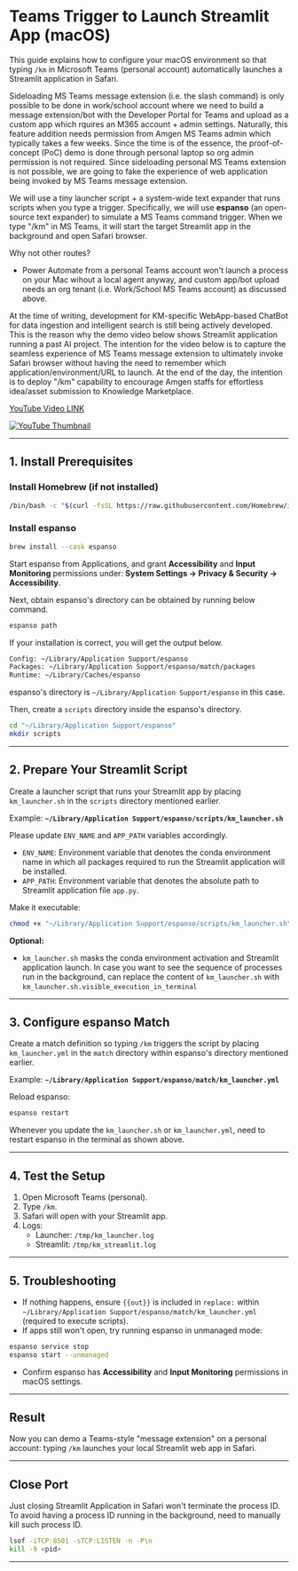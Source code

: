 # Teams Trigger to Launch Streamlit App (macOS)

This guide explains how to configure your macOS environment so that typing `/km` in Microsoft Teams (personal account) automatically launches a Streamlit application in Safari.

Sideloading MS Teams message extension (i.e. the slash command) is only possible to be done in work/school account where we need to build a message extension/bot with the Developer Portal for Teams and upload as a custom app which rquires an M365 account + admin settings. Naturally, this feature addition needs permission from Amgen MS Teams admin which typically takes a few weeks. Since the time is of the essence, the proof-of-concept (PoC) demo is done through personal laptop so org admin permission is not required. Since sideloading personal MS Teams extension is not possible, we are going to fake the experience of web application being invoked by MS Teams message extension. 

We will use a tiny launcher script + a system-wide text expander that runs scripts when you type a trigger. Specifically, we will use **espanso** (an open-source text expander) to simulate a MS Teams command trigger. When we type "/km" in MS Teams, it will start the target Streamlit app in the background and open Safari browser.

Why not other routes?
- Power Automate from a personal Teams account won't launch a process on your Mac wihout a local agent anyway, and custom app/bot upload needs an org tenant (i.e. Work/School MS Teams account) as discussed above.

At the time of writing, development for KM-specific WebApp-based ChatBot for data ingestion and intelligent search is still being actively developed. This is the reason why the demo video below shows Streamlit application running a past AI project. The intention for the video below is to capture the seamless experience of MS Teams message extension to ultimately invoke Safari browser without having the need to remember which application/environment/URL to launch. At the end of the day, the intention is to deploy "/km" capability to encourage Amgen staffs for effortless idea/asset submission to Knowledge Marketplace.

[YouTube Video LINK](https://youtu.be/4khPg8f5I4E)

[![YouTube Thumbnail](https://img.youtube.com/vi/4khPg8f5I4E/hqdefault.jpg)](https://youtu.be/4khPg8f5I4E)

------------------------------------------------------------------------

## 1. Install Prerequisites

### Install Homebrew (if not installed)

``` bash
/bin/bash -c "$(curl -fsSL https://raw.githubusercontent.com/Homebrew/install/HEAD/install.sh)"
```

### Install espanso

``` bash
brew install --cask espanso
```

Start espanso from Applications, and grant **Accessibility** and **Input Monitoring** permissions under: **System Settings → Privacy & Security → Accessibility**.

Next, obtain espanso's directory can be obtained by running below command.
```bash
espanso path
```

If your installation is correct, you will get the output below.
```bash
Config: ~/Library/Application Support/espanso
Packages: ~/Library/Application Support/espanso/match/packages
Runtime: ~/Library/Caches/espanso
```

espanso's directory is `~/Library/Application Support/espanso` in this case.

Then, create a `scripts` directory inside the espanso's directory.
```bash
cd "~/Library/Application Support/espanso"
mkdir scripts
```

------------------------------------------------------------------------

## 2. Prepare Your Streamlit Script

Create a launcher script that runs your Streamlit app by placing `km_launcher.sh` in the `scripts` directory mentioned earlier.

Example: **`~/Library/Application Support/espanso/scripts/km_launcher.sh`**

Please update `ENV_NAME` and `APP_PATH` variables accordingly. 
- `ENV_NAME`: Environment variable that denotes the conda environment name in which all packages required to run the Streamlit application will be installed.
- `APP_PATH`: Environment variable that denotes the absolute path to Streamlit application file `app.py`.

Make it executable:

``` bash
chmod +x "~/Library/Application Support/espanso/scripts/km_launcher.sh"
```

**Optional:**
- `km_launcher.sh` masks the conda environment activation and Streamlit application launch. In case you want to see the sequence of processes run in the background, can replace the content of `km_launcher.sh` with `km_launcher.sh.visible_execution_in_terminal`

------------------------------------------------------------------------

## 3. Configure espanso Match

Create a match definition so typing `/km` triggers the script by placing `km_launcher.yml` in the `match` directory within espanso's directory mentioned earlier.

Example: **`~/Library/Application Support/espanso/match/km_launcher.yml`**

Reload espanso:

``` bash
espanso restart
```

Whenever you update the `km_launcher.sh` or `km_launcher.yml`, need to restart espanso in the terminal as shown above.


------------------------------------------------------------------------

## 4. Test the Setup

1.  Open Microsoft Teams (personal).
2.  Type `/km`.
3.  Safari will open with your Streamlit app.
4.  Logs:
    -   Launcher: `/tmp/km_launcher.log`
    -   Streamlit: `/tmp/km_streamlit.log`

------------------------------------------------------------------------

## 5. Troubleshooting

-   If nothing happens, ensure `{{out}}` is included in `replace:` within `~/Library/Application Support/espanso/match/km_launcher.yml` (required to execute scripts).
-   If apps still won't open, try running espanso in unmanaged mode:
``` bash
espanso service stop
espanso start --unmanaged
```
-   Confirm espanso has **Accessibility** and **Input Monitoring** permissions in macOS settings.

------------------------------------------------------------------------

## Result

Now you can demo a Teams-style "message extension" on a personal account: typing `/km` launches your local Streamlit web app in Safari.

------------------------------------------------------------------------

## Close Port

Just closing Streamlit Application in Safari won't terminate the process ID. To avoid having a process ID running in the background, need to manually kill such process ID.

```bash
lsof -iTCP:8501 -sTCP:LISTEN -n -P\n
kill -9 <pid>
```

------------------------------------------------------------------------
